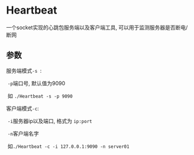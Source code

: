 # Heartbeat

一个socket实现的心跳包服务端以及客户端工具, 可以用于监测服务器是否断电/断网

## 参数

服务端模式`-s `:

​			`-p`端口号, 默认值为9090

​			如 `./Heartbeat -s -p 9090`

客户端模式`-c`:

​			`-i`服务器ip以及端口, 格式为 `ip:port`

​			`-n`客户端名字

​			如`./Heartbeat -c -i 127.0.0.1:9090 -n server01`